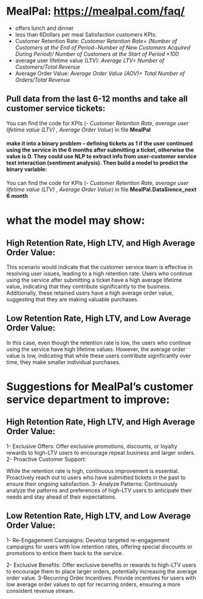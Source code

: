 # MealPal: https://mealpal.com/faq/
- offers lunch and dinner
- less than 6Dollars per meal
Satisfaction customers KPIs:
- Customer Retention Rate:
*Customer Retention Rate= 
(Number of Customers at the End of Period−Number of New Customers Acquired During Period)/ Number of Customers at the Start of Period   ×100*
-  average user lifetime value (LTV): 
*Average LTV= Number of Customers/Total Revenue*
- Average Order Value:
*Average Order Value (AOV)= Total Number of Orders/Total Revenue*

## Pull data from the last 6-12 months and take all customer service tickets:
You can find the code for KPIs (*- Customer Retention Rate, average user lifetime value (LTV) , Average Order Value*) in file **MealPal**

#### make it into a binary problem – defining tickets as 1 if the user continued using the service in the 6 months after submitting a ticket, otherwise the value is 0. They could use NLP to extract info from user-customer service text interaction (sentiment analysis). Then build a model to predict the binary variable:

You can find the code for KPIs (*- Customer Retention Rate, average user lifetime value (LTV) , Average Order Value*) in file **MealPal.DataSience_next 6 month**

# what the model may show:
  ## High Retention Rate, High LTV, and High Average Order Value:
This scenario would indicate that the customer service team is effective in resolving user issues, leading to a high retention rate.
Users who continue using the service after submitting a ticket have a high average lifetime value, indicating that they contribute significantly to the business.
Additionally, these retained users have a high average order value, suggesting that they are making valuable purchases.
  ## Low Retention Rate, High LTV, and Low Average Order Value:
In this case, even though the retention rate is low, the users who continue using the service have high lifetime values.
However, the average order value is low, indicating that while these users contribute significantly over time, they make smaller individual purchases.

# Suggestions for MealPal’s customer service department to improve:
  ## High Retention Rate, High LTV, and High Average Order Value:
1- Exclusive Offers:
Offer exclusive promotions, discounts, or loyalty rewards to high-LTV users to encourage repeat business and larger orders.
2- Proactive Customer Support:

While the retention rate is high, continuous improvement is essential. Proactively reach out to users who have submitted tickets in the past to ensure their ongoing satisfaction.
3- Analyze Patterns:
Continuously analyze the patterns and preferences of high-LTV users to anticipate their needs and stay ahead of their expectations.

  ## Low Retention Rate, High LTV, and Low Average Order Value:
1- Re-Engagement Campaigns:
Develop targeted re-engagement campaigns for users with low retention rates, offering special discounts or promotions to entice them back to the service.

2- Exclusive Benefits:
Offer exclusive benefits or rewards to high-LTV users to encourage them to place larger orders, potentially increasing the average order value.
3-Recurring Order Incentives:
Provide incentives for users with low average order values to opt for recurring orders, ensuring a more consistent revenue stream.


